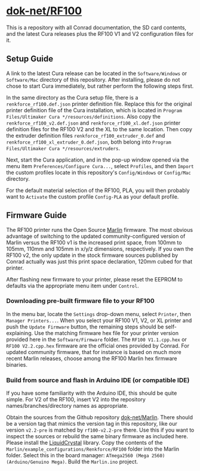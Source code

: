 # [dok-net/RF100](https://github.com/dok-net/RF100/)
This is a repository with all Conrad documentation, the SD card contents,
and the latest Cura releases plus the RF100 V1 and V2 configuration files for it.

## Setup Guide
A link to the latest Cura release can be located in the 
`Software/Windows` or `Software/Mac` directory of this repository.
After installing, please do not chose to start Cura immediately, but rather
perform the following steps first.

In the same directory as the Cura setup file, there is a
`renkforce_rf100.def.json` printer definition file. Replace this
for the original printer definition file of the Cura installation, which is
located in `Program Files/Ultimaker Cura */resources/definitions`.
Also copy the `renkforce_rf100_v2.def.json` and `renkforce_rf100_xl.def.json`
printer definition files for the RF100 V2 and the XL to the same location.
Then copy the extruder definition files `renkforce_rf100_extruder_0.def` and
`renkforce_rf100_xl_extruder_0.def.json`, both belong
into `Program Files/Ultimaker Cura */resources/extruders`.

Next, start the Cura application, and in the pop-up window opened via
the menu item `Preferences/Configure Cura...`, select `Profiles`, and
then `Import` the custom profiles locate in this repository's `Config/Windows`
or `Config/Mac` directory.

For the default material selection of the RF100, PLA, you will then probably
want to `Activate` the custom profile `Config-PLA` as your default profile.

## Firmware Guide
The RF100 printer runs the Open Source [Marlin](http://marlinfw.org/) firmware.
The most obvious advantage of switching to the updated community-configured
version of Marlin versus the RF100 v1 is the increased print space, from 100mm
to 105mm, 110mm and 105mm in x/y/z dimensions, respectively. If you own the
RF100 v2, the only update in the stock firmware sources published by Conrad
actually was just this print space declaration, 120mm cubed for that printer.

After flashing new firmware to your printer, please reset the EEPROM to defaults
via the appropriate menu item under `Control`.

### Downloading pre-built firmware file to your RF100
In the menu bar, locate the `Settings` drop-down menu, select `Printer`,
then `Manager Printers...`. When you select your RF100 V1, V2, or XL printer
and push the `Update Firmware` button, the remaining steps should be
self-explaining. Use the matching firmware hex file for your printer version
provided here in the `Software/Firmware` folder. The `RF100 V1.1.cpp.hex` or
`RF100 V2.2.cpp.hex` firmware are the official ones provided by Conrad. For
updated community firmware, that for instance is based on much more recent
Marlin releases, choose among the RF100 Marlin hex firmware binaries.

### Build from source and flash in Arduino IDE (or compatible IDE)
If you have some familiarity with the Arduino IDE, this should be quite simple.
For V2 of the RF100, insert V2 into the repository names/branches/directory names
as appropriate.

Obtain the sources from the Github repository
[dok-net/Marlin](https://github.com/dok-net/Marlin/tree/renkforce_rf100_v2).
There should be a version tag that mimics the version tag in this repository,
like our version `v2.2-pre` is matched by `rf100-v2.2-pre` there.
Use this if you want to inspect the sources or rebuild the same binary firmware
as included here.
Please install the [LiquidCrystal](https://www.arduino.cc/en/Reference/LiquidCrystal)
library.
Copy the contents of the `Marlin/example_configurations/Renkforce/RF100` folder
into the Marlin folder.
Select this in the board manager: `ATmega2560 (Mega 2560) (Arduino/Genuino Mega)`.
Build the `Marlin.ino` project.
